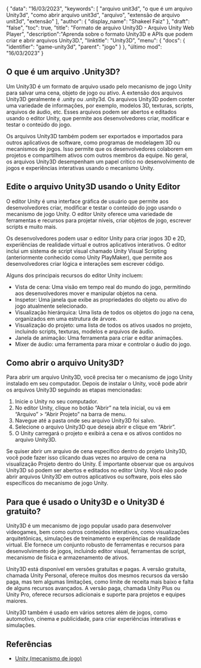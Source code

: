 {
"data": "16/03/2023",
  "keywords": [
"arquivo unit3d",
"o que é um arquivo Unity3d",
"como abrir arquivo unit3d",
"arquivo",
"extensão de arquivo unit3d",
"extensão"
],
  "author": {
"display_name": "Shakeel Faiz"
},
"draft": "false",
"toc": true,
"title": "Formato de arquivo Unity3D - Arquivo Unity Web Player",
  "description":"Aprenda sobre o formato Unity3D e APIs que podem criar e abrir arquivos Unity3D.",
"linktitle": "Unity3D",
  "menu": {
    "docs": {
      "identifier": "game-unity3d",
"parent": "jogo"
}
},
"último mod": "16/03/2023"
}

## O que é um arquivo .Unity3D?

Um Unity3D é um formato de arquivo usado pelo mecanismo de jogo Unity para salvar uma cena, objeto de jogo ou ativo. A extensão dos arquivos Unity3D geralmente é .unity ou .unity3d. Os arquivos Unity3D podem conter uma variedade de informações, por exemplo, modelos 3D, texturas, scripts, arquivos de áudio, etc. Esses arquivos podem ser abertos e editados usando o editor Unity, que permite aos desenvolvedores criar, modificar e testar o conteúdo do jogo.

Os arquivos Unity3D também podem ser exportados e importados para outros aplicativos de software, como programas de modelagem 3D ou mecanismos de jogos. Isso permite que os desenvolvedores colaborem em projetos e compartilhem ativos com outros membros da equipe. No geral, os arquivos Unity3D desempenham um papel crítico no desenvolvimento de jogos e experiências interativas usando o mecanismo Unity.

## Edite o arquivo Unity3D usando o Unity Editor

O editor Unity é uma interface gráfica de usuário que permite aos desenvolvedores criar, modificar e testar o conteúdo do jogo usando o mecanismo de jogo Unity. O editor Unity oferece uma variedade de ferramentas e recursos para projetar níveis, criar objetos de jogo, escrever scripts e muito mais.

Os desenvolvedores podem usar o editor Unity para criar jogos 3D e 2D, experiências de realidade virtual e outros aplicativos interativos. O editor inclui um sistema de script visual chamado Unity Visual Scripting (anteriormente conhecido como Unity PlayMaker), que permite aos desenvolvedores criar lógica e interações sem escrever código.

Alguns dos principais recursos do editor Unity incluem:

- Vista de cena: Uma visão em tempo real do mundo do jogo, permitindo aos desenvolvedores mover e manipular objetos na cena.
- Inspetor: Uma janela que exibe as propriedades do objeto ou ativo do jogo atualmente selecionado.
- Visualização hierárquica: Uma lista de todos os objetos do jogo na cena, organizados em uma estrutura de árvore.
- Visualização do projeto: uma lista de todos os ativos usados no projeto, incluindo scripts, texturas, modelos e arquivos de áudio.
- Janela de animação: Uma ferramenta para criar e editar animações.
- Mixer de áudio: uma ferramenta para mixar e controlar o áudio do jogo.

## Como abrir o arquivo Unity3D?

Para abrir um arquivo Unity3D, você precisa ter o mecanismo de jogo Unity instalado em seu computador. Depois de instalar o Unity, você pode abrir os arquivos Unity3D seguindo as etapas mencionadas:

1. Inicie o Unity no seu computador.
2. No editor Unity, clique no botão “Abrir” na tela inicial, ou vá em “Arquivo” > “Abrir Projeto” na barra de menu.
3. Navegue até a pasta onde seu arquivo Unity3D foi salvo.
4. Selecione o arquivo Unity3D que deseja abrir e clique em “Abrir”.
5. O Unity carregará o projeto e exibirá a cena e os ativos contidos no arquivo Unity3D.

Se quiser abrir um arquivo de cena específico dentro do projeto Unity3D, você pode fazer isso clicando duas vezes no arquivo de cena na visualização Projeto dentro do Unity. É importante observar que os arquivos Unity3D só podem ser abertos e editados no editor Unity. Você não pode abrir arquivos Unity3D em outros aplicativos ou software, pois eles são específicos do mecanismo de jogo Unity.

## Para que é usado o Unity3D e o Unity3D é gratuito?

Unity3D é um mecanismo de jogo popular usado para desenvolver videogames, bem como outros conteúdos interativos, como visualizações arquitetônicas, simulações de treinamento e experiências de realidade virtual. Ele fornece um conjunto robusto de ferramentas e recursos para desenvolvimento de jogos, incluindo editor visual, ferramentas de script, mecanismo de física e armazenamento de ativos.

Unity3D está disponível em versões gratuitas e pagas. A versão gratuita, chamada Unity Personal, oferece muitos dos mesmos recursos da versão paga, mas tem algumas limitações, como limite de receita mais baixo e falta de alguns recursos avançados. A versão paga, chamada Unity Plus ou Unity Pro, oferece recursos adicionais e suporte para projetos e equipes maiores.

Unity3D também é usado em vários setores além de jogos, como automotivo, cinema e publicidade, para criar experiências interativas e simulações.

## Referências
* [Unity (mecanismo de jogo)](https://en.wikipedia.org/wiki/Unity_(game_engine))

